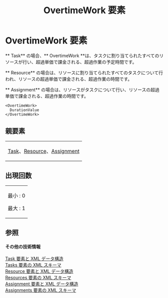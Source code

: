﻿---
title: OvertimeWork 要素
TOCTitle: OvertimeWork 要素
ms:assetid: 9d534b47-3d09-4ef7-90ee-416c3418d97d
ms:mtpsurl: https://msdn.microsoft.com/ja-jp/library/Bb968609(v=office.12)
ms:contentKeyID: 16743242
ms.date: 06/30/2008
mtps_version: v=office.12
ms.translationtype: HT
---

# OvertimeWork 要素

** Task** の場合、** OvertimeWork **は、タスクに割り当てられたすべてのリソースが行い、超過単価で課金される、超過作業の予定時間です。

** Resource** の場合は、リソースに割り当てられたすべてのタスクについて行われ、リソースの超過単価で課金される、超過作業の時間です。

** Assignment** の場合は、リソースがタスクについて行い、リソースの超過単価で課金される、超過作業の時間です。

    <OvertimeWork>
      DurationValue
    </OvertimeWork>

## 親要素

<table>
<colgroup>
<col style="width: 100%" />
</colgroup>
<tbody>
<tr class="odd">
<td><p><a href="task-element.md">Task</a>、<a href="resource-element.md">Resource</a>、<a href="assignment-element.md">Assignment</a></p></td>
</tr>
</tbody>
</table>


## 出現回数


<table>
<colgroup>
<col style="width: 100%" />
</colgroup>
<tbody>
<tr class="odd">
<td><p>最小 : 0</p>
<p>最大 : 1</p></td>
</tr>
</tbody>
</table>


## 参照

#### その他の技術情報

[Task 要素と XML データ構造](task-elements-and-xml-structure.md)  
[Tasks 要素の XML スキーマ](xml-schema-for-the-tasks-element.md)  
[Resource 要素と XML データ構造](resource-elements-and-xml-structure.md)  
[Resources 要素の XML スキーマ](xml-schema-for-the-resources-element.md)  
[Assignment 要素と XML データ構造](assignment-elements-and-xml-structure.md)  
[Assignments 要素の XML スキーマ](xml-schema-for-the-assignments-element.md)

